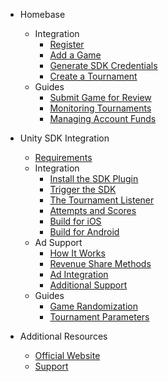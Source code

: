 - Homebase

    - Integration
        - [Register](homebase/integration?id=register)
        - [Add a Game](homebase/integration?id=add-a-game)
        - [Generate SDK Credentials](homebase/integration?id=generate-sdk-credentials)
        - [Create a Tournament](homebase/integration?id=create-a-tournament)
    - Guides
        - [Submit Game for Review](homebase/guides?id=submit-game-for-review)
        - [Monitoring Tournaments](homebase/guides?id=monitoring-tournaments)
        - [Managing Account Funds](homebase/guides?id=managing-account-and-funds)

- Unity SDK Integration

    - [Requirements](unity/requirements?id=requirements)
    - Integration
        - [Install the SDK Plugin](unity/integration?id=install-the-sdk-plugin)
        - [Trigger the SDK](unity/integration?id=trigger-the-sdk)
        - [The Tournament Listener](unity/integration?id=the-tournament-listener)
        - [Attempts and Scores](unity/integration?id=attempts-and-scores)
        - [Build for iOS](unity/integration?id=build-for-ios)
        - [Build for Android](unity/integration?id=build-for-android)
    - Ad Support
        - [How It Works](unity/ads?id=how-it-works)
        - [Revenue Share Methods](unity/ads?id=revenue-share-methods)
        - [Ad Integration](unity/ads?id=ad-integration)
        - [Additional Support](unity/ads?id=additional-support)
    - Guides
        - [Game Randomization](unity/guides?id=game-andomization)
        - [Tournament Parameters](unity/guides?id=tournament-parameters)

<!--
- Unreal SDK Integration
- Native iOS SDK Integration
- Native Android SDK Integration
-->

- Additional Resources

    - [Official Website](https://www.jackpotrising.com ':target=_blank')
    - [Support](https://support.jackpotrising.com ':target=_blank')